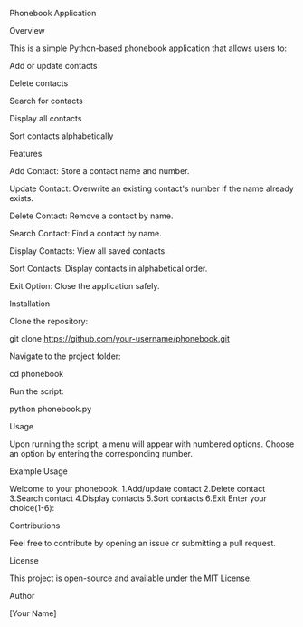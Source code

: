 Phonebook Application

Overview

This is a simple Python-based phonebook application that allows users to:

Add or update contacts

Delete contacts

Search for contacts

Display all contacts

Sort contacts alphabetically

Features

Add Contact: Store a contact name and number.

Update Contact: Overwrite an existing contact's number if the name already exists.

Delete Contact: Remove a contact by name.

Search Contact: Find a contact by name.

Display Contacts: View all saved contacts.

Sort Contacts: Display contacts in alphabetical order.

Exit Option: Close the application safely.

Installation

Clone the repository:

git clone https://github.com/your-username/phonebook.git

Navigate to the project folder:

cd phonebook

Run the script:

python phonebook.py

Usage

Upon running the script, a menu will appear with numbered options. Choose an option by entering the corresponding number.

Example Usage

Welcome to your phonebook.
1.Add/update contact
2.Delete contact
3.Search contact
4.Display contacts
5.Sort contacts
6.Exit
Enter your choice(1-6):

Contributions

Feel free to contribute by opening an issue or submitting a pull request.

License

This project is open-source and available under the MIT License.

Author

[Your Name]

